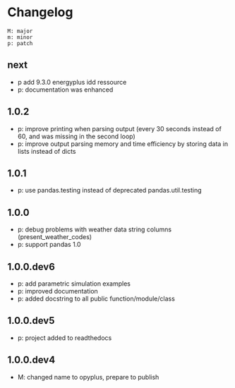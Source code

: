 # Changelog

    M: major
    m: minor
    p: patch

## next
* p add 9.3.0 energyplus idd ressource
* p: documentation was enhanced

## 1.0.2
* p: improve printing when parsing output (every 30 seconds instead of 60, and was missing in the second loop)
* p: improve output parsing memory and time efficiency by storing data in lists instead of dicts

## 1.0.1
* p: use pandas.testing instead of deprecated pandas.util.testing

## 1.0.0
* p: debug problems with weather data string columns (present_weather_codes)
* p: support pandas 1.0

## 1.0.0.dev6
* p: add parametric simulation examples
* p: improved documentation
* p: added docstring to all public function/module/class

## 1.0.0.dev5
* p: project added to readthedocs

## 1.0.0.dev4
* M: changed name to opyplus, prepare to publish
